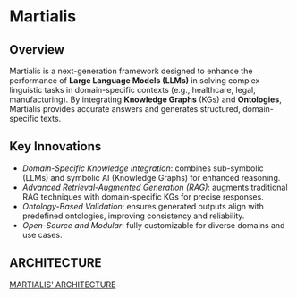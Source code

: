# Martialis
## Overview
Martialis is a next-generation framework designed to enhance the performance of **Large Language Models (LLMs)** in solving complex linguistic tasks in domain-specific contexts (e.g., healthcare, legal, manufacturing). By integrating **Knowledge Graphs** (KGs) and **Ontologies**, Martialis provides accurate answers and generates structured, domain-specific texts.

## Key Innovations
* _Domain-Specific Knowledge Integration_: combines sub-symbolic (LLMs) and symbolic AI (Knowledge Graphs) for enhanced reasoning.
* _Advanced Retrieval-Augmented Generation (RAG)_: augments traditional RAG techniques with domain-specific KGs for precise responses.
* _Ontology-Based Validation_: ensures generated outputs align with predefined ontologies, improving consistency and reliability.
* _Open-Source and Modular_: fully customizable for diverse domains and use cases.

## ARCHITECTURE
[MARTIALIS' ARCHITECTURE]()
